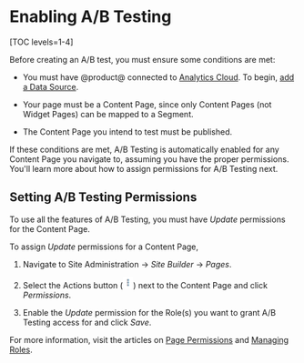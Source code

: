 # Enabling A/B Testing

[TOC levels=1-4]

Before creating an A/B test, you must ensure some conditions are met:

- You must have @product@ connected to
  [Analytics Cloud](https://help.liferay.com/hc/en-us/articles/360006608732). To
  begin,
  [add a Data Source](https://help.liferay.com/hc/en-us/articles/360006653472-Adding-a-Liferay-DXP-Data-Source).

- Your page must be a Content Page, since only Content Pages (not Widget Pages)
  can be mapped to a Segment.

- The Content Page you intend to test must be published.

If these conditions are met, A/B Testing is automatically enabled for any
Content Page you navigate to, assuming you have the proper permissions. You'll
learn more about how to assign permissions for A/B Testing next.

## Setting A/B Testing Permissions

To use all the features of A/B Testing, you must have *Update* permissions for
the Content Page.

To assign *Update* permissions for a Content Page,

1.  Navigate to Site Administration &rarr; *Site Builder* &rarr; *Pages*.

2.  Select the Actions button (![Actions](../../../images-dxp/icon-actions.png))
    next to the Content Page and click *Permissions*.

3.  Enable the *Update* permission for the Role(s) you want to grant A/B Testing
    access for and click *Save*.

For more information, visit the articles on
[Page Permissions](/docs/7-2/user/-/knowledge_base/u/changing-page-permissions)
and [Managing Roles](/docs/7-2/user/-/knowledge_base/u/managing-roles).
